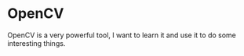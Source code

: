 # OpenCV
OpenCV is a very powerful tool, I want to learn it and use it to do some interesting things.
